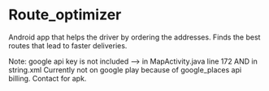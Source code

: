 # Route_optimizer
Android app that helps the driver by ordering the addresses. Finds the best routes that lead to faster deliveries.

Note:
google api key is not included --> in MapActivity.java line 172 AND in string.xml
Currently not on google play because of google_places api billing.
Contact for apk.
